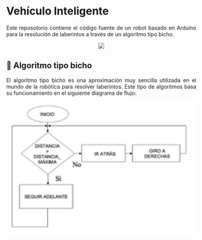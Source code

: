 # Vehículo Inteligente

<p align = "justify">
Este reposotorio contiene el código fuente de un robot basado en Arduino para la resolución de laberintos a través de un algoritmo tipo bicho.
</p>

<p align = "center">
  <img src="./resources/vehiculo_inteligente.PNG" width = 300>
</p>

## 🐛 Algoritmo tipo bicho 

<p align = "justify">
  El algoritmo tipo bicho es una aproximación muy sencilla utilizada en el mundo de la robótica para resolver laberintos. Este tipo de algoritmos basa su funcionamiento en el siguiente diagrama de flujo:
</p>

<p align = "center">
  <img src="./resources/diagrama_flujo.png" width = 500>
</p>
